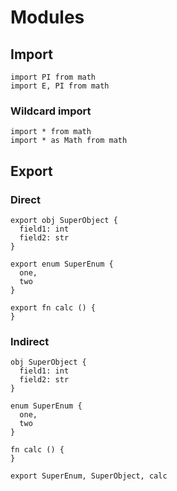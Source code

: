 # Modules

## Import
```the
import PI from math
import E, PI from math
```

### Wildcard import
```the
import * from math
import * as Math from math
```

## Export

### Direct
```the
export obj SuperObject {
  field1: int
  field2: str
}

export enum SuperEnum {
  one,
  two
}

export fn calc () {
}
```

### Indirect
```the
obj SuperObject {
  field1: int
  field2: str
}

enum SuperEnum {
  one,
  two
}

fn calc () {
}

export SuperEnum, SuperObject, calc
```
